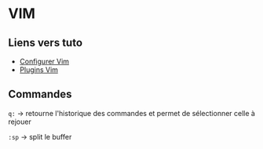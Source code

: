 # VIM

## Liens vers tuto

- [Configurer Vim](http://artisan.karma-lab.net/configurer-vim)
- [Plugins Vim](http://artisan.karma-lab.net/vim-plugins-indispensables)

## Commandes

`q:` -> retourne l'historique des commandes et permet de sélectionner celle à rejouer

`:sp` -> split le buffer 
